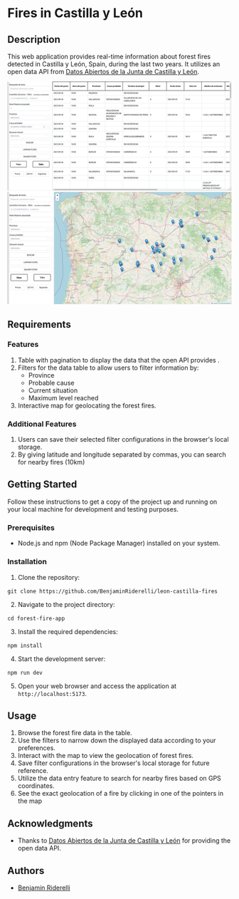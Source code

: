 # Fires in Castilla y León

## Description

This web application provides real-time information about forest fires detected in Castilla y León, Spain, during the last two years. It utilizes an open data API from [Datos Abiertos de la Junta de Castilla y León](https://analisis.datosabiertos.jcyl.es/api/explore/v2.1/console).

![Table View](./src/assets/table.png)
![Map View](./src/assets/map.png)

## Requirements

### Features

1. Table with pagination to display the data that the open API provides .
2. Filters for the data table to allow users to filter information by:
   - Province
   - Probable cause
   - Current situation
   - Maximum level reached
3. Interactive map for geolocating the forest fires.

### Additional Features

1. Users can save their selected filter configurations in the browser's local storage.
2. By giving latitude and longitude separated by commas, you can search for nearby fires (10km)

## Getting Started

Follow these instructions to get a copy of the project up and running on your local machine for development and testing purposes.

### Prerequisites

- Node.js and npm (Node Package Manager) installed on your system.

### Installation

1. Clone the repository:

```
git clone https://github.com/BenjaminRiderelli/leon-castilla-fires
```
2. Navigate to the project directory:
```
cd forest-fire-app
```
3. Install the required dependencies:
```
npm install
```
4. Start the development server:
```
npm run dev
```

5. Open your web browser and access the application at `http://localhost:5173`.

## Usage

1. Browse the forest fire data in the table.
2. Use the filters to narrow down the displayed data according to your preferences.
3. Interact with the map to view the geolocation of forest fires.
4. Save filter configurations in the browser's local storage for future reference.
5. Utilize the data entry feature to search for nearby fires based on GPS coordinates.
6. See the exact geolocation of a fire by clicking in one of the pointers in the map

## Acknowledgments

- Thanks to [Datos Abiertos de la Junta de Castilla y León](https://analisis.datosabiertos.jcyl.es/api/explore/v2.1/console) for providing the open data API.

## Authors

- [Benjamin Riderelli](https://github.com/BenjaminRiderelli)
